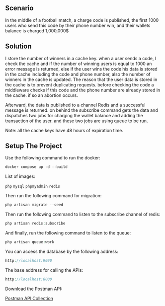 ## Scenario 
In the middle of a football match, a charge code is published, the first 1000 users who send this code by their phone number win, and their wallets balance is charged 1,000,000$

## Solution
I store the number of winners in a cache key. when a user sends a code, I check the cache and if the number of winning users is equal to 1000 an error message is returned, else if the user wins the code his data is stored in the cache including the code and phone number, also the number of winners in the cache is updated. The reason that the user data is stored in the cache is to prevent duplicating requests. before checking the code a middleware checks if this code and the phone number are already stored in the cache. if so an abortion occurs. 

Afterward, the data is published to a channel Redis and a successful message is returned. on behind the subscribe command gets the data and dispatches two jobs for charging the wallet balance and adding the transaction of the user. and these two jobs are using queue to be run.

Note:
all the cache keys have 48 hours of expiration time.

## Setup The Project
Use the following command to run the docker:

```php
docker compose up -d --build
```

List of images:

`php` `mysql` `phpmyadmin` `redis`

Then run the following command for migration:

```php
php artisan migrate --seed
```

Then run the following command to listen to the subscribe channel of redis:

```php
php artisan redis:subscribe
```

And finally, run the following command to listen to the queue:

```php
php artisan queue:work
```

You can access the database by the following address:

```php
http://localhost:9090
```

The base address for calling the APIs:

```php
http://localhost:8000
```

Download the Postman API:

[Postman API Collection](https://github.com/laravel98developer/laravel-hiring-projects/blob/master/Projects/Abrarvan/p1/AbrArvan.postman_collection.json)

